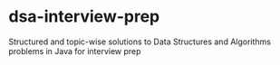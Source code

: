 # dsa-interview-prep
Structured and topic-wise solutions to Data Structures and Algorithms problems in Java for interview prep
